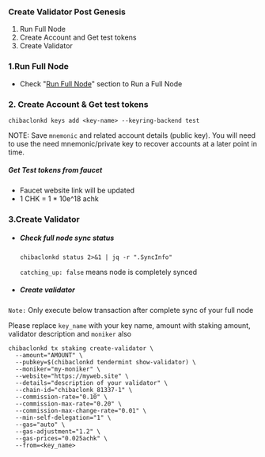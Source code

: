 ### Create Validator Post Genesis

1. Run Full Node
2. Create Account and Get test tokens
3. Create Validator

### 1.Run Full Node

- Check "[Run Full Node](full-node.md)" section to Run a Full Node

### 2. Create Account & Get test tokens

```
chibaclonkd keys add <key-name> --keyring-backend test
```

NOTE: Save `mnemonic` and related account details (public key). You will need to use the need mnemonic/private key to
recover accounts at a later point in time.

##### Get Test tokens from faucet

- Faucet website link will be updated
- 1 CHK =  1 * 10e^18 achk

### 3.Create Validator

- ##### Check full node sync status

  `chibaclonkd status 2>&1 | jq -r ".SyncInfo"`

  `catching_up: false` means node is completely synced
- ##### Create validator

`Note:`  Only execute below transaction after complete sync of your full node

Please replace `key_name` with your key name, amount with staking amount, validator description and `moniker` also

```
chibaclonkd tx staking create-validator \
  --amount="AMOUNT" \
  --pubkey=$(chibaclonkd tendermint show-validator) \
  --moniker="my-moniker" \
  --website="https://myweb.site" \
  --details="description of your validator" \
  --chain-id="chibaclonk_81337-1" \
  --commission-rate="0.10" \
  --commission-max-rate="0.20" \
  --commission-max-change-rate="0.01" \
  --min-self-delegation="1" \
  --gas="auto" \
  --gas-adjustment="1.2" \
  --gas-prices="0.025achk" \
  --from=<key_name>
```